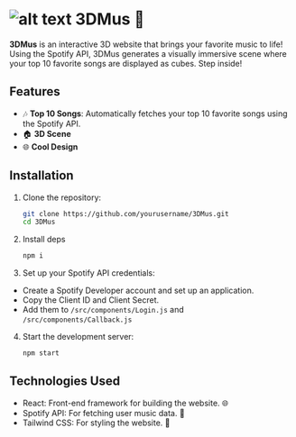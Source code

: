 # ![alt text](https://i.imgur.com/Wze5AM7.png) 3DMus 🎵

**3DMus** is an interactive 3D website that brings your favorite music to life! Using the Spotify API, 3DMus generates a visually immersive scene where your top 10 favorite songs are displayed as cubes. Step inside!  

## Features  
- 🎶 **Top 10 Songs**: Automatically fetches your top 10 favorite songs using the Spotify API.  
- 🏠 **3D Scene**
- 🌐 **Cool Design**

## Installation  

1. Clone the repository:  
   ```bash
   git clone https://github.com/yourusername/3DMus.git
   cd 3DMus
   ```

2. Install deps
    ```bash
    npm i
    ```

3. Set up your Spotify API credentials:
- Create a Spotify Developer account and set up an application.
- Copy the Client ID and Client Secret.
- Add them to `/src/components/Login.js` and `/src/components/Callback.js`

4. Start the development server:

    ```bash
    npm start
    ```

## Technologies Used
- React: Front-end framework for building the website. 🌐
- Spotify API: For fetching user music data. 🔐
- Tailwind CSS: For styling the website. 🎨


